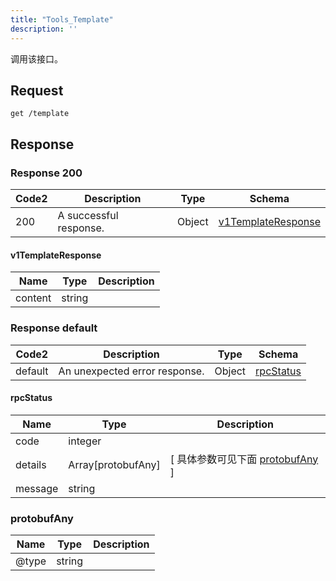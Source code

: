 ```yaml
---
title: "Tools_Template"
description: ''
---
```

调用该接口。

## Request

```
get /template
```

## Response

### Response  200 
| Code2 | Description | Type | Schema |
| ---- | ----------- | ------ | ------ |
| 200 | A successful response. | Object | [v1TemplateResponse](#v1TemplateResponse) |

#### v1TemplateResponse

| Name | Type | Description | 
| ---- | ---- | ----------- |     
| content | string |  |   



### Response  default 
| Code2 | Description | Type | Schema |
| ---- | ----------- | ------ | ------ |
| default | An unexpected error response. | Object | [rpcStatus](#rpcStatus) |

#### rpcStatus

| Name | Type | Description | 
| ---- | ---- | ----------- |     
| code | integer |  |          
| details | Array[protobufAny] |  [ 具体参数可见下面 [protobufAny](#protobufAny) ] |       
| message | string |  |   

### protobufAny
| Name | Type | Description | 
| ---- | ---- | ----------- |     
| @type | string |  |   



